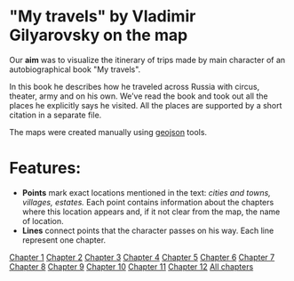 "My travels" by Vladimir Gilyarovsky on the map
==============================================

Our **aim** was to visualize the itinerary of trips made by main character of an autobiographical book "My travels".

In this book he describes how he traveled across Russia with circus, theater, army and on his own. We’ve read the book and took out all the places he explicitly says he visited. All the places are supported by a short citation in a separate file.

The maps were created manually using [geojson](http://geojson.io/) tools. 

# Features:
* **Points** mark exact locations mentioned in the text: _cities and towns, villages, estates._ Each point contains information about the chapters where this location appears and, if it not clear from the map, the name of location.
* **Lines** connect points that the character passes on his way. Each line represent one chapter.

[Chapter 1](https://github.com/brouhahaha/geotest/blob/master/chapters/ch1.geojson)
[Chapter 2](https://github.com/brouhahaha/geotest/blob/master/chapters/ch2.geojson)
[Chapter 3](https://github.com/brouhahaha/geotest/blob/master/chapters/ch3.geojson)
[Chapter 4](https://github.com/brouhahaha/geotest/blob/master/chapters/ch4.geojson)
[Chapter 5](https://github.com/brouhahaha/geotest/blob/master/chapters/chapter5.geojson)
[Chapter 6](https://github.com/brouhahaha/geotest/blob/master/chapters/chapter6.geojson)
[Chapter 7](https://github.com/brouhahaha/geotest/blob/master/chapters/chapter7.geojson)
[Chapter 8](https://github.com/brouhahaha/geotest/blob/master/chapters/chapter8.geojson)
[Chapter 9](https://github.com/brouhahaha/geotest/blob/master/chapters/chapter9.geojson)
[Chapter 10](https://github.com/brouhahaha/geotest/blob/master/chapters/chapter10.geojson)
[Chapter 11](https://github.com/brouhahaha/geotest/blob/master/chapters/chapter11.geojson)
[Chapter 12](https://github.com/brouhahaha/geotest/blob/master/chapters/chapter12.geojson)
[All chapters](https://github.com/brouhahaha/geotest/blob/master/all_chapters.geojson)


